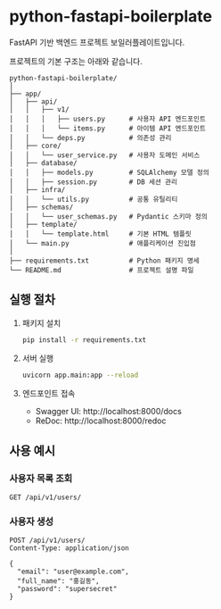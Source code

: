 # python-fastapi-boilerplate

FastAPI 기반 백엔드 프로젝트 보일러플레이트입니다.

프로젝트의 기본 구조는 아래와 같습니다.

```
python-fastapi-boilerplate/
│
├── app/
│   ├── api/
│   │   ├── v1/
│   │   │   ├── users.py      # 사용자 API 엔드포인트
│   │   │   └── items.py      # 아이템 API 엔드포인트
│   │   └── deps.py           # 의존성 관리
│   ├── core/
│   │   └── user_service.py   # 사용자 도메인 서비스
│   ├── database/
│   │   ├── models.py         # SQLAlchemy 모델 정의
│   │   ├── session.py        # DB 세션 관리
│   ├── infra/
│   │   └── utils.py          # 공통 유틸리티
│   ├── schemas/
│   │   └── user_schemas.py   # Pydantic 스키마 정의
│   ├── template/
│   │   └── template.html     # 기본 HTML 템플릿
│   └── main.py               # 애플리케이션 진입점
│
├── requirements.txt          # Python 패키지 명세
└── README.md                 # 프로젝트 설명 파일
```

## 실행 절차

1. 패키지 설치
   ```bash
   pip install -r requirements.txt
   ```

2. 서버 실행
   ```bash
   uvicorn app.main:app --reload
   ```

3. 엔드포인트 접속
   - Swagger UI: http://localhost:8000/docs
   - ReDoc: http://localhost:8000/redoc

## 사용 예시

### 사용자 목록 조회

```http
GET /api/v1/users/
```

### 사용자 생성

```http
POST /api/v1/users/
Content-Type: application/json

{
  "email": "user@example.com",
  "full_name": "홍길동",
  "password": "supersecret"
}
```